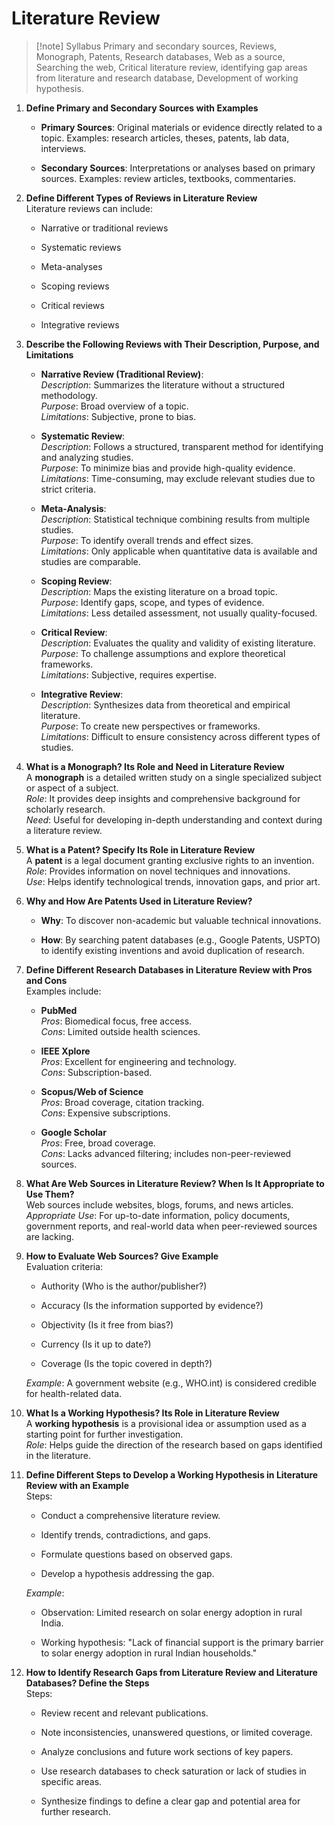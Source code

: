 # Literature Review

>[!note] Syllabus
>Primary and secondary sources, Reviews, Monograph, Patents, Research databases, Web as a source, Searching the web, Critical literature review, identifying gap areas from literature and research database, Development of working hypothesis.


1. **Define Primary and Secondary Sources with Examples**
    
    - **Primary Sources**: Original materials or evidence directly related to a topic. Examples: research articles, theses, patents, lab data, interviews.
        
    - **Secondary Sources**: Interpretations or analyses based on primary sources. Examples: review articles, textbooks, commentaries.
        
2. **Define Different Types of Reviews in Literature Review**  
    Literature reviews can include:
    
    - Narrative or traditional reviews
        
    - Systematic reviews
        
    - Meta-analyses
        
    - Scoping reviews
        
    - Critical reviews
        
    - Integrative reviews
        
3. **Describe the Following Reviews with Their Description, Purpose, and Limitations**
    
    - **Narrative Review (Traditional Review)**:  
        _Description_: Summarizes the literature without a structured methodology.  
        _Purpose_: Broad overview of a topic.  
        _Limitations_: Subjective, prone to bias.
        
    - **Systematic Review**:  
        _Description_: Follows a structured, transparent method for identifying and analyzing studies.  
        _Purpose_: To minimize bias and provide high-quality evidence.  
        _Limitations_: Time-consuming, may exclude relevant studies due to strict criteria.
        
    - **Meta-Analysis**:  
        _Description_: Statistical technique combining results from multiple studies.  
        _Purpose_: To identify overall trends and effect sizes.  
        _Limitations_: Only applicable when quantitative data is available and studies are comparable.
        
    - **Scoping Review**:  
        _Description_: Maps the existing literature on a broad topic.  
        _Purpose_: Identify gaps, scope, and types of evidence.  
        _Limitations_: Less detailed assessment, not usually quality-focused.
        
    - **Critical Review**:  
        _Description_: Evaluates the quality and validity of existing literature.  
        _Purpose_: To challenge assumptions and explore theoretical frameworks.  
        _Limitations_: Subjective, requires expertise.
        
    - **Integrative Review**:  
        _Description_: Synthesizes data from theoretical and empirical literature.  
        _Purpose_: To create new perspectives or frameworks.  
        _Limitations_: Difficult to ensure consistency across different types of studies.
        
4. **What is a Monograph? Its Role and Need in Literature Review**  
    A **monograph** is a detailed written study on a single specialized subject or aspect of a subject.  
    _Role_: It provides deep insights and comprehensive background for scholarly research.  
    _Need_: Useful for developing in-depth understanding and context during a literature review.
    
5. **What is a Patent? Specify Its Role in Literature Review**  
    A **patent** is a legal document granting exclusive rights to an invention.  
    _Role_: Provides information on novel techniques and innovations.  
    _Use_: Helps identify technological trends, innovation gaps, and prior art.
    
6. **Why and How Are Patents Used in Literature Review?**
    
    - **Why**: To discover non-academic but valuable technical innovations.
        
    - **How**: By searching patent databases (e.g., Google Patents, USPTO) to identify existing inventions and avoid duplication of research.
        
7. **Define Different Research Databases in Literature Review with Pros and Cons**  
    Examples include:
    
    - **PubMed**  
        _Pros_: Biomedical focus, free access.  
        _Cons_: Limited outside health sciences.
        
    - **IEEE Xplore**  
        _Pros_: Excellent for engineering and technology.  
        _Cons_: Subscription-based.
        
    - **Scopus/Web of Science**  
        _Pros_: Broad coverage, citation tracking.  
        _Cons_: Expensive subscriptions.
        
    - **Google Scholar**  
        _Pros_: Free, broad coverage.  
        _Cons_: Lacks advanced filtering; includes non-peer-reviewed sources.
        
8. **What Are Web Sources in Literature Review? When Is It Appropriate to Use Them?**  
    Web sources include websites, blogs, forums, and news articles.  
    _Appropriate Use_: For up-to-date information, policy documents, government reports, and real-world data when peer-reviewed sources are lacking.
    
9. **How to Evaluate Web Sources? Give Example**  
    Evaluation criteria:
    
    - Authority (Who is the author/publisher?)
        
    - Accuracy (Is the information supported by evidence?)
        
    - Objectivity (Is it free from bias?)
        
    - Currency (Is it up to date?)
        
    - Coverage (Is the topic covered in depth?)
        
    
    _Example_: A government website (e.g., WHO.int) is considered credible for health-related data.
    
10. **What Is a Working Hypothesis? Its Role in Literature Review**  
    A **working hypothesis** is a provisional idea or assumption used as a starting point for further investigation.  
    _Role_: Helps guide the direction of the research based on gaps identified in the literature.
    
11. **Define Different Steps to Develop a Working Hypothesis in Literature Review with an Example**  
    Steps:
    
    - Conduct a comprehensive literature review.
        
    - Identify trends, contradictions, and gaps.
        
    - Formulate questions based on observed gaps.
        
    - Develop a hypothesis addressing the gap.
        
    
    _Example_:
    
    - Observation: Limited research on solar energy adoption in rural India.
        
    - Working hypothesis: "Lack of financial support is the primary barrier to solar energy adoption in rural Indian households."
        
12. **How to Identify Research Gaps from Literature Review and Literature Databases? Define the Steps**  
    Steps:
    
    - Review recent and relevant publications.
        
    - Note inconsistencies, unanswered questions, or limited coverage.
        
    - Analyze conclusions and future work sections of key papers.
        
    - Use research databases to check saturation or lack of studies in specific areas.
        
    - Synthesize findings to define a clear gap and potential area for further research.
        

